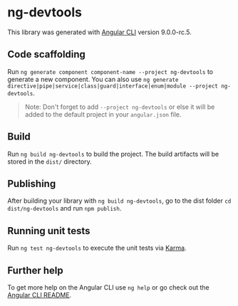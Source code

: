 # ng-devtools

This library was generated with [Angular CLI](https://github.com/angular/angular-cli) version 9.0.0-rc.5.

## Code scaffolding

Run `ng generate component component-name --project ng-devtools` to generate a new component. You can also use `ng generate directive|pipe|service|class|guard|interface|enum|module --project ng-devtools`.
> Note: Don't forget to add `--project ng-devtools` or else it will be added to the default project in your `angular.json` file. 

## Build

Run `ng build ng-devtools` to build the project. The build artifacts will be stored in the `dist/` directory.

## Publishing

After building your library with `ng build ng-devtools`, go to the dist folder `cd dist/ng-devtools` and run `npm publish`.

## Running unit tests

Run `ng test ng-devtools` to execute the unit tests via [Karma](https://karma-runner.github.io).

## Further help

To get more help on the Angular CLI use `ng help` or go check out the [Angular CLI README](https://github.com/angular/angular-cli/blob/master/README.md).
